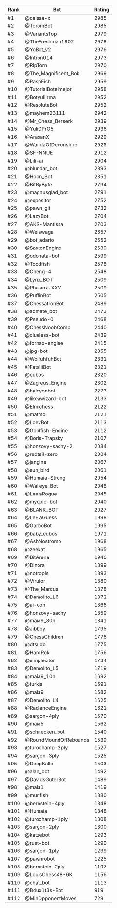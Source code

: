 Rank|Bot|Rating
---|---|---
#1|@caissa-x|2985
#2|@ToromBot|2985
#3|@VariantsTop|2979
#4|@TheFreshman1902|2978
#5|@YoBot_v2|2976
#6|@Intron014|2973
#7|@RipTorn|2970
#8|@The_Magnificent_Bob|2969
#9|@RaspFish|2959
#10|@TutorialBotelmejor|2958
#11|@Botyuliirma|2952
#12|@ResoluteBot|2952
#13|@mayhem23111|2942
#14|@Mr_Chess_Berserk|2939
#15|@YuliGPrO5|2936
#16|@ArasanX|2929
#17|@WandaOfDevonshire|2925
#18|@SF-NNUE|2912
#19|@Lili-ai|2904
#20|@blundar_bot|2893
#21|@Hoon_Bot|2851
#22|@BitByByte|2794
#23|@magnusglad_bot|2791
#24|@expositor|2752
#25|@pawn_git|2732
#26|@LazyBot|2704
#27|@AKS-Mantissa|2703
#28|@Weiawaga|2657
#29|@bot_adario|2652
#30|@SaxtonEngine|2639
#31|@odonata-bot|2599
#32|@Toodfish|2578
#33|@Cheng-4|2548
#34|@Lynx_BOT|2509
#35|@Phalanx-XXV|2509
#36|@PuffinBot|2505
#37|@ChessatronBot|2489
#38|@admete_bot|2473
#39|@Pseudo-0|2468
#40|@ChessNoobComp|2440
#41|@clueless-bot|2439
#42|@fornax-engine|2415
#43|@jpg-bot|2355
#44|@WolfuhfuhBot|2331
#45|@FataliiBot|2321
#46|@eubos|2320
#47|@Zagreus_Engine|2302
#48|@halcyonbot|2273
#49|@likeawizard-bot|2133
#50|@Elmichess|2122
#51|@matmoi|2121
#52|@LoevBot|2113
#53|@Goldfish-Engine|2112
#54|@Boris-Trapsky|2107
#55|@honzovy-sachy-2|2084
#56|@redtail-zero|2084
#57|@jangine|2067
#58|@sun_bird|2061
#59|@Humaia-Strong|2054
#60|@Walleye_Bot|2048
#61|@LeelaRogue|2045
#62|@myopic-bot|2040
#63|@BLANK_BOT|2027
#64|@LeElaGuess|1998
#65|@GarboBot|1995
#66|@baby_eubos|1971
#67|@AshNostromo|1968
#68|@zeekat|1965
#69|@BitArena|1946
#70|@Dinora|1899
#71|@notropis|1893
#72|@Virutor|1880
#73|@The_Marcus|1878
#74|@Demolito_L6|1872
#75|@ai-con|1866
#76|@honzovy-sachy|1859
#77|@maia9_30n|1841
#78|@Jibbby|1795
#79|@ChessChildren|1776
#80|@dtsudo|1775
#81|@HardRok|1756
#82|@simplexitor|1734
#83|@Demolito_L5|1719
#84|@maia9_10n|1692
#85|@turkjs|1691
#86|@maia9|1682
#87|@Demolito_L4|1625
#88|@RadianceEngine|1621
#89|@sargon-4ply|1570
#90|@maia5|1562
#91|@schnecken_bot|1540
#92|@RoundMoundOfRebounds|1539
#93|@turochamp-2ply|1527
#94|@sargon-3ply|1525
#95|@DeepKalle|1503
#96|@alan_bot|1492
#97|@DavidsGuterBot|1489
#98|@maia1|1419
#99|@munfish|1380
#100|@bernstein-4ply|1348
#101|@Humaia|1348
#102|@turochamp-1ply|1308
#103|@sargon-2ply|1300
#104|@katzebot|1293
#105|@rust-bot|1290
#106|@sargon-1ply|1239
#107|@pawnrobot|1225
#108|@bernstein-2ply|1197
#109|@LouisChess48-6K|1156
#110|@chat_bot|1113
#111|@B4ux1t3s-Bot|919
#112|@MinOpponentMoves|729

